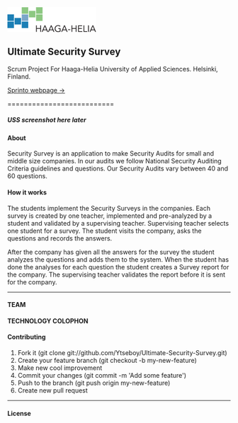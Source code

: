 ﻿<img src="/UltimateSecuritySurvey/Content/imgs/haaga-helia.png" style="width:200px;"/>
<h2>Ultimate Security Survey</h2>

Scrum Project For Haaga-Helia University of Applied Sciences.
Helsinki, Finland.

<a href="http://myy.haaga-helia.fi/~a1203246/sprinto/" target="_blank">
	Sprinto webpage &rarr;</a>

==========================

<h5>USS screenshot here later<h5>

<h4>About</h4>

Security Survey is an application to make Security Audits for small and middle size companies. 
In our audits we follow National Security Auditing Criteria guidelines and questions. 
Our Security Audits vary between 40 and 60 questions.

<h4>How it works</h4>

The students implement the Security Surveys in the companies. Each
survey is created by one teacher, implemented and pre-analyzed by
a student and validated by a supervising teacher. Supervising teacher
selects one student for a survey. The student visits the company, asks
the questions and records the answers.

After the company has given all the answers for the survey the
student analyzes the questions and adds them to the system.
When the student has done the analyses for each question the student
creates a Survey report for the company. The supervising teacher
validates the report before it is sent for the company.

<hr />

<h4>TEAM</h4>

<h4>TECHNOLOGY COLOPHON</h4>

<h4>Contributing</h4>
<ol>
    <li>Fork it (git clone git://github.com/Ytseboy/Ultimate-Security-Survey.git)</li>
    <li>Create your feature branch (git checkout -b my-new-feature)</li>
    <li>Make new cool improvement</li>
    <li>Commit your changes (git commit -m 'Add some feature')</li>
    <li>Push to the branch (git push origin my-new-feature)</li>
    <li>Create new pull request</li>
</ol>

<hr />
<h4>License</h4>
